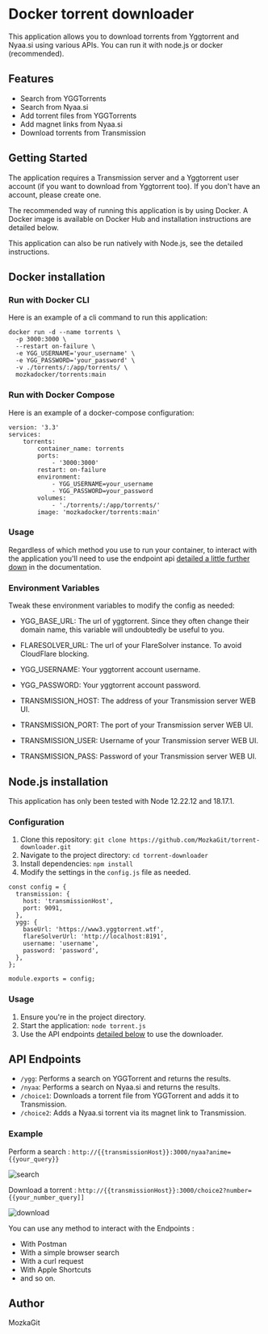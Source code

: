 # Docker torrent downloader

This application allows you to download torrents from Yggtorrent and Nyaa.si using various APIs. You can run it with node.js or docker (recommended).

## Features

- Search from YGGTorrents
- Search from Nyaa.si
- Add torrent files from YGGTorrents
- Add magnet links from Nyaa.si
- Download torrents from Transmission

## Getting Started

The application requires a Transmission server and a Yggtorrent user account (if you want to download from Yggtorrent too). If you don't have an account, please create one.

The recommended way of running this application is by using Docker. A Docker image is available on Docker Hub and installation instructions are detailed below.

This application can also be run natively with Node.js, see the detailed instructions.


## Docker installation

### Run with Docker CLI

Here is an example of a cli command to run this application:

```
docker run -d --name torrents \
  -p 3000:3000 \
  --restart on-failure \
  -e YGG_USERNAME='your_username' \
  -e YGG_PASSWORD='your_password' \
  -v ./torrents/:/app/torrents/ \
  mozkadocker/torrents:main
```

### Run with Docker Compose

Here is an example of a docker-compose configuration:

```
version: '3.3'
services:
    torrents:
        container_name: torrents
        ports:
            - '3000:3000'
        restart: on-failure
        environment:
            - YGG_USERNAME=your_username
            - YGG_PASSWORD=your_password
        volumes:
            - './torrents/:/app/torrents/'
        image: 'mozkadocker/torrents:main'
```

### Usage

Regardless of which method you use to run your container, to interact with the application you'll need to use the endpoint api [detailed a little further down](https://github.com/MozkaGit/torrent-downloader#api-endpoints) in the documentation.

### Environment Variables

Tweak these environment variables to modify the config as needed:

- YGG_BASE_URL: The url of yggtorrent. Since they often change their domain name, this variable will undoubtedly be useful to you.

- FLARESOLVER_URL: The url of your FlareSolver instance. To avoid CloudFlare blocking.

- YGG_USERNAME: Your yggtorrent account username.

- YGG_PASSWORD: Your yggtorrent account password.

- TRANSMISSION_HOST: The address of your Transmission server WEB UI.

- TRANSMISSION_PORT: The port of your Transmission server WEB UI.

- TRANSMISSION_USER: Username of your Transmission server WEB UI.

- TRANSMISSION_PASS: Password of your Transmission server WEB UI.

## Node.js installation

This application has only been tested with Node 12.22.12 and 18.17.1.

### Configuration

1. Clone this repository: `git clone https://github.com/MozkaGit/torrent-downloader.git`
2. Navigate to the project directory: `cd torrent-downloader`
3. Install dependencies: `npm install`
4. Modify the settings in the `config.js` file as needed.

```
const config = {
  transmission: {
    host: 'transmissionHost',
    port: 9091,
  },
  ygg: {
    baseUrl: 'https://www3.yggtorrent.wtf',
    flareSolverUrl: 'http://localhost:8191',
    username: 'username',
    password: 'password',
  },
};

module.exports = config;
```

### Usage
1. Ensure you're in the project directory.
2. Start the application: `node torrent.js`
3. Use the API endpoints [detailed below](https://github.com/MozkaGit/torrent-downloader#api-endpoints) to use the downloader.

## API Endpoints
- `/ygg`: Performs a search on YGGTorrent and returns the results.
- `/nyaa`: Performs a search on Nyaa.si and returns the results.
- `/choice1`: Downloads a torrent file from YGGTorrent and adds it to Transmission.
- `/choice2`: Adds a Nyaa.si torrent via its magnet link to Transmission.

### Example

Perform a search : `http://{{transmissionHost}}:3000/nyaa?anime={{your_query}}`

![search](https://github.com/MozkaGit/torrent-downloader/assets/43102748/4158c390-95ce-4ec9-8c7e-5473da567629)

Download a torrent : `http://{{transmissionHost}}:3000/choice2?number={{your_number_query]]`

![download](https://github.com/MozkaGit/torrent-downloader/assets/43102748/afddca2d-da46-4bc4-b92d-c542ef6568f8)

You can use any method to interact with the Endpoints :

- With Postman
- With a simple browser search
- With a curl request
- With Apple Shortcuts
- and so on.

## Author
MozkaGit
